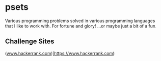 # psets

Various programming problems solved in various programming languages that I
like to work with. For fortune and glory! ...or maybe just a bit of a fun.


## Challenge Sites

(www.hackerrank.com)[https://www.hackerrank.com)
